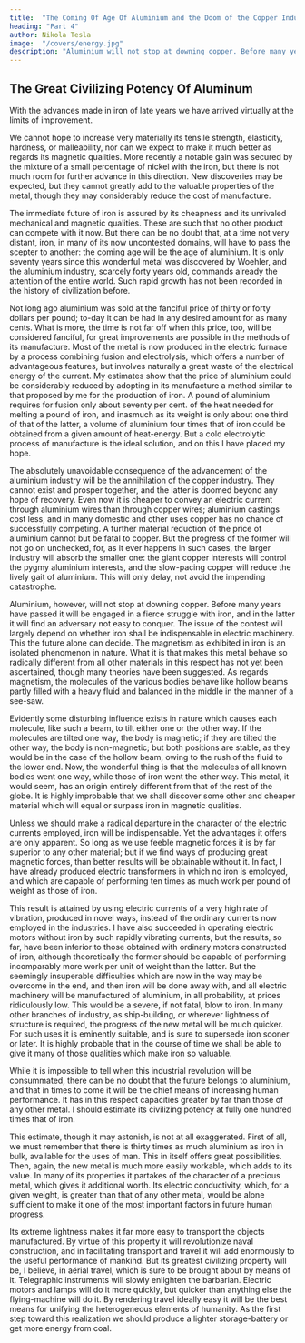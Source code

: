 ```yaml
---
title:  "The Coming Of Age Of Aluminium and the Doom of the Copper Industry"
heading: "Part 4" 
author: Nikola Tesla
image:  "/covers/energy.jpg"
description: "Aluminium will not stop at downing copper. Before many years have passed it will be engaged in a fierce struggle with iron"
---
```



## The Great Civilizing Potency Of Aluminum

With the advances made in iron of late years we have arrived virtually at the limits of improvement. 

We cannot hope to increase very materially its tensile strength, elasticity, hardness, or malleability, nor can we expect to make it much better as regards its magnetic qualities. More recently a notable gain was secured by the mixture of a small percentage of nickel with the iron, but there is not much room for further advance in this direction. New discoveries may be expected, but they cannot greatly add to the valuable properties of the metal, though they may considerably reduce the cost of manufacture. 

The immediate future of iron is assured by its cheapness and its unrivaled mechanical and magnetic qualities. These are such that no other product can compete with it now. But there can be no doubt that, at a time not very distant, iron, in many of its now uncontested domains, will have to pass the scepter to another: the coming age will be the age of aluminium. It is only seventy years since this wonderful metal was discovered by Woehler, and the aluminium industry, scarcely forty years old, commands already the attention of the entire world. Such rapid growth has not been recorded in the history of civilization before.

Not long ago aluminium was sold at the fanciful price of thirty or forty dollars per pound; to-day it can be had in any desired amount for as many cents. What is more, the time is not far off when this price, too, will be considered fanciful, for great improvements are possible in the methods of its manufacture. Most of the metal is now produced in the electric furnace by a process combining fusion and electrolysis, which offers a number of advantageous features, but involves naturally a great waste of the electrical energy of the current. My estimates show that the price of aluminium could be considerably reduced by adopting in its manufacture a method similar to that proposed by me for the production of iron. A pound of aluminium requires for fusion only about seventy per cent. of the heat needed for melting a pound of iron, and inasmuch as its weight is only about one third of that of the latter, a volume of aluminium four times that of iron could be obtained from a given amount of heat-energy. But a cold electrolytic process of manufacture is the ideal solution, and on this I have placed my hope. 

The absolutely unavoidable consequence of the advancement of the aluminium industry will be the annihilation of the copper industry. They cannot exist and prosper together, and the latter is doomed beyond any hope of recovery. Even now it is cheaper to convey an electric current through aluminium wires than through copper wires; aluminium castings cost less, and in many domestic and other uses copper has no chance of successfully competing. A further material reduction of the price of aluminium cannot but be fatal to copper. But the progress of the former will not go on unchecked, for, as it ever happens in such cases, the larger industry will absorb the smaller one: the giant copper interests will control the pygmy aluminium interests, and the slow-pacing copper will reduce the lively gait of aluminium. This will only delay, not avoid the impending catastrophe. 

Aluminium, however, will not stop at downing copper. Before many years have passed it will be engaged in a fierce struggle with iron, and in the latter it will find an adversary not easy to conquer. The issue of the contest will largely depend on whether iron shall be indispensable in electric machinery. This the future alone can decide. The magnetism as exhibited in iron is an isolated phenomenon in nature. What it is that makes this metal behave so radically different from all other materials in this respect has not yet been ascertained, though many theories have been suggested. As regards magnetism, the molecules of the various bodies behave like hollow beams partly filled with a heavy fluid and balanced in the middle in the manner of a see-saw. 

Evidently some disturbing influence exists in nature which causes each molecule, like such a beam, to tilt either one or the other way. If the molecules are tilted one way, the body is magnetic; if they are tilted the other way, the body is non-magnetic; but both positions are stable, as they would be in the case of the hollow beam, owing to the rush of the fluid to the lower end. Now, the wonderful thing is that the molecules of all known bodies went one way, while those of iron went the other way. This metal, it would seem, has an origin entirely different from that of the rest of the globe. It is highly improbable that we shall discover some other and cheaper material which will equal or surpass iron in magnetic qualities. 

Unless we should make a radical departure in the character of the electric currents employed, iron will be indispensable. Yet the advantages it offers are only apparent. So long as we use feeble magnetic forces it is by far superior to any other material; but if we find ways of producing great magnetic forces, than better results will be obtainable without it. In fact, I have already produced electric transformers in which no iron is employed, and which are capable of performing ten times as much work per pound of weight as those of iron. 

This result is attained by using electric currents of a very high rate of vibration, produced in novel ways, instead of the ordinary currents now employed in the industries. I have also succeeded in operating electric motors without iron by such rapidly vibrating currents, but the results, so far, have been inferior to those obtained with ordinary motors constructed of iron, although theoretically the former should be capable of performing incomparably more work per unit of weight than the latter. But the seemingly insuperable difficulties which are now in the way may be overcome in the end, and then iron will be done away with, and all electric machinery will be manufactured of aluminium, in all probability, at prices ridiculously low. This would be a severe, if not fatal, blow to iron. In many other branches of industry, as ship-building, or wherever lightness of structure is required, the progress of the new metal will be much quicker. For such uses it is eminently suitable, and is sure to supersede iron sooner or later. It is highly probable that in the course of time we shall be able to give it many of those qualities which make iron so valuable. 

While it is impossible to tell when this industrial revolution will be consummated, there can be no doubt that the future belongs to aluminium, and that in times to come it will be the chief means of increasing human performance. It has in this respect capacities greater by far than those of any other metal. I should estimate its civilizing potency at fully one hundred times that of iron. 

This estimate, though it may astonish, is not at all exaggerated. First of all, we must remember that there is thirty times as much aluminium as iron in bulk, available for the uses of man. This in itself offers great possibilities. Then, again, the new metal is much more easily workable, which adds to its value. In many of its properties it partakes of the character of a precious metal, which gives it additional worth. Its electric conductivity, which, for a given weight, is greater than that of any other metal, would be alone sufficient to make it one of the most important factors in future human progress. 

Its extreme lightness makes it far more easy to transport the objects manufactured. By virtue of this property it will revolutionize naval construction, and in facilitating transport and travel it will add enormously to the useful performance of mankind. But its greatest civilizing property will be, I believe, in aërial travel, which is sure to be brought about by means of it. Telegraphic instruments will slowly enlighten the barbarian. Electric motors and lamps will do it more quickly, but quicker than anything else the flying-machine will do it. By rendering travel ideally easy it will be the best means for unifying the heterogeneous elements of humanity. As the first step toward this realization we should produce a lighter storage-battery or get more energy from coal. 

